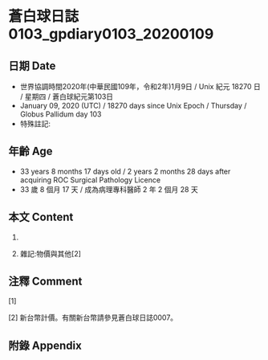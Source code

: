# 蒼白球日誌0103_gpdiary0103_20200109 #

## 日期 Date ##

* 世界協調時間2020年(中華民國109年，令和2年)1月9日 / Unix 紀元 18270 日 / 星期四 / 蒼白球紀元第103日
* January 09, 2020 (UTC) / 18270 days since Unix Epoch / Thursday / Globus Pallidum day 103
* 特殊註記:

## 年齡 Age ##

* 33 years 8 months 17 days old / 2 years 2 months 28 days after acquiring ROC Surgical Pathology Licence
* 33 歲 8 個月 17 天 / 成為病理專科醫師 2 年 2 個月 28 天

## 本文 Content ##

1. 

    
2. 雜記:物價與其他[2]

    

## 注釋 Comment ##

[1] 


[2] 新台幣計價。有關新台幣請參見蒼白球日誌0007。



## 附錄 Appendix ##

